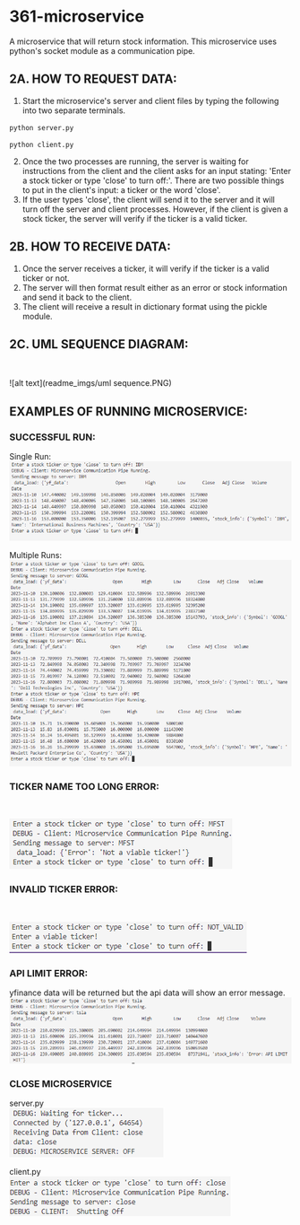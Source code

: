 # 361-microservice
A microservice that will return stock information. This microservice uses python's socket module as a communication pipe.

## 2A. HOW TO REQUEST DATA:
  1. Start the microservice's server and client files by typing the following into two separate terminals.
```
python server.py
```
```
python client.py
```
  2. Once the two processes are running, the server is waiting for instructions from the client and the client asks for an input stating: 'Enter a stock ticker or type 'close' to turn off:'. There are two possible things to put in the client's input: a ticker or the word 'close'.
  3. If the user types 'close', the client will send it to the server and it will turn off the server and client processes. However, if the client is given a stock ticker, the server will verify if the ticker is a valid ticker.

## 2B. HOW TO RECEIVE DATA:
1. Once the server receives a ticker, it will verify if the ticker is a valid ticker or not.
2. The server will then format result either as an error or stock information and send it back to the client.
3. The client will receive a result in dictionary format using the pickle module. 

## 2C. UML SEQUENCE DIAGRAM:
<br>

![alt text](readme_imgs/uml sequence.PNG)

## EXAMPLES OF RUNNING MICROSERVICE:
### SUCCESSFUL RUN:
Single Run:
<br>
![alt text](readme_imgs/successful_run.PNG)

Multiple Runs:
<br>
![alt text](readme_imgs/multiple_calls.PNG)

### TICKER NAME TOO LONG ERROR:
<br>

![alt text](readme_imgs/invalid_ticker.PNG)

### INVALID TICKER ERROR:
<br>

![alt text](readme_imgs/too_long_ticker.PNG)

### API LIMIT ERROR: 
yfinance data will be returned but the api data will show an error message. 
<br>
![alt text](readme_imgs/api_limit.PNG)

### CLOSE MICROSERVICE
server.py
<br>
![alt text](readme_imgs/server_close.PNG)

client.py
<br>
![alt text](readme_imgs/client_close.PNG)



